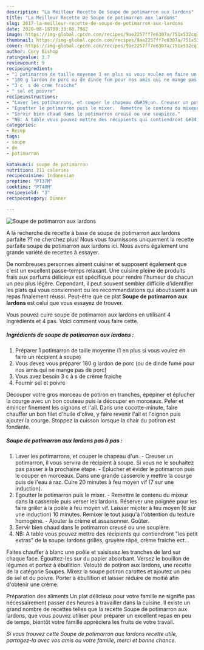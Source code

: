 ```yaml
---
description: "La Meilleur Recette De Soupe de potimarron aux lardons"
title: "La Meilleur Recette De Soupe de potimarron aux lardons"
slug: 2617-la-meilleur-recette-de-soupe-de-potimarron-aux-lardons
date: 2020-08-18T09:33:08.798Z
image: https://img-global.cpcdn.com/recipes/9ae2257ff7e6307a/751x532cq70/soupe-de-potimarron-aux-lardons-photo-principale-de-la-recette.jpg
thumbnail: https://img-global.cpcdn.com/recipes/9ae2257ff7e6307a/751x532cq70/soupe-de-potimarron-aux-lardons-photo-principale-de-la-recette.jpg
cover: https://img-global.cpcdn.com/recipes/9ae2257ff7e6307a/751x532cq70/soupe-de-potimarron-aux-lardons-photo-principale-de-la-recette.jpg
author: Cory Bishop
ratingvalue: 3.7
reviewcount: 9
recipeingredient:
- "1 potimarron de taille moyenne 1 en plus si vous voulez en faire un rcipient  soupe"
- "180 g lardon de porc ou de dinde fum pour nos amis qui ne mange pas de porc"
- "3 c  s de crme fraiche"
- " sel et poivre"
recipeinstructions:
- "Laver les potimarrons, et couper le chapeau d&#39;un. Creuser un potimarron, il vous servira de récipient à soupe. Si vous ne le souhaitez pas passer à la prochaine étape.  Éplucher et évider le potimarron puis le couper en morceaux. Dans une grande casserole y mettre la courge puis de l&#39;eau à raz. Cuire 20 minutes à feu moyen vif (7 sur une induction)."
- "Egoutter le potimarron puis le mixer.  Remettre le contenu du mixeur dans la casserole puis verser les lardons. Réserver une poignée pour les faire griller à la poêle à feu moyen vif. Laisser mijoter à feu moyen (6 sur une induction) 10 minutes. Remixer le tout jusqu&#39;à l&#39;obtention du texture homogène.  Ajouter la crème et assaisonner. Goûter."
- "Servir bien chaud dans le potimarron creusé ou une soupière."
- "NB: A table vous pouvez mettre des récipients qui contiendront &#34;les petit extras&#34; de la soupe: lardons grillés, gruyère râpé, crème fraiche ect..."
categories:
- Resep
tags:
- soupe
- de
- potimarron

katakunci: soupe de potimarron 
nutrition: 211 calories
recipecuisine: Indonesian
preptime: "PT37M"
cooktime: "PT48M"
recipeyield: "3"
recipecategory: Dinner

---
```



![Soupe de potimarron aux lardons](https://img-global.cpcdn.com/recipes/9ae2257ff7e6307a/751x532cq70/soupe-de-potimarron-aux-lardons-photo-principale-de-la-recette.jpg)

A la recherche de recette à base de soupe de potimarron aux lardons parfaite ?? ne cherchez plus! Nous vous fournissons uniquement la recette parfaite soupe de potimarron aux lardons ici. Nous avons également une grande variété de recettes à essayer.

De nombreuses personnes aiment cuisiner et supposent également que c'est un excellent passe-temps relaxant. Une cuisine pleine de produits frais aux parfums délicieux est spécifique pour rendre l'humeur de chacun un peu plus légère. Cependant, il peut souvent sembler difficile d'identifier les plats qui vous conviennent ou les recommandations qui aboutissent à un repas finalement réussi. Peut-être que ce plat <strong> Soupe de potimarron aux lardons </strong> est celui que vous essayez de trouver.

<!--inarticleads1-->

Vous pouvez cuire soupe de potimarron aux lardons en utilisant 4 Ingrédients et 4 pas. Voici comment vous faire cette.

##### Ingrédients de soupe de potimarron aux lardons :

1. Préparer 1 potimarron de taille moyenne (1 en plus si vous voulez en faire un récipient à soupe)
1. Vous devez vous préparer 180 g lardon de porc (ou de dinde fumé pour nos amis qui ne mange pas de porc)
1. Vous avez besoin 3 c à s de crème fraiche
1. Fournir  sel et poivre


Découper votre gros morceau de potiron en tranches, épépiner et éplucher la courge avec un bon couteau puis la découper en morceaux. Peler et émincer finement les oignons et l&#39;ail. Dans une cocotte-minute, faire chauffer un bon filet d&#39;huile d&#39;olive, y faire revenir l&#39;ail et l&#39;oignon puis ajouter la courge. Stoppez la cuisson lorsque la chair du potiron est fondante. 

<!--inarticleads2-->

##### Soupe de potimarron aux lardons pas à pas :

1. Laver les potimarrons, et couper le chapeau d&#39;un. - Creuser un potimarron, il vous servira de récipient à soupe. Si vous ne le souhaitez pas passer à la prochaine étape.  - Éplucher et évider le potimarron puis le couper en morceaux. Dans une grande casserole y mettre la courge puis de l&#39;eau à raz. Cuire 20 minutes à feu moyen vif (7 sur une induction).
1. Egoutter le potimarron puis le mixer.  - Remettre le contenu du mixeur dans la casserole puis verser les lardons. Réserver une poignée pour les faire griller à la poêle à feu moyen vif. Laisser mijoter à feu moyen (6 sur une induction) 10 minutes. Remixer le tout jusqu&#39;à l&#39;obtention du texture homogène.  - Ajouter la crème et assaisonner. Goûter.
1. Servir bien chaud dans le potimarron creusé ou une soupière.
1. NB: A table vous pouvez mettre des récipients qui contiendront &#34;les petit extras&#34; de la soupe: lardons grillés, gruyère râpé, crème fraiche ect...


Faites chauffer à blanc une poêle et saisissez les tranches de lard sur chaque face. Égouttez-les sur du papier absorbant. Versez le bouillon de légumes et portez à ébullition. Velouté de potiron aux lardons, une recette de la catégorie Soupes. Mixez la soupe potiron carottes et ajoutez un peu de sel et du poivre. Porter à ébullition et laisser réduire de moitié afin d&#39;obtenir une crème. 

<!--inarticleads1-->

<p>
Préparation des aliments Un plat délicieux pour votre famille ne signifie pas nécessairement passer des heures à travailler dans la cuisine. Il existe un grand nombre de recettes telles que la recette Soupe de potimarron aux lardons, que vous pouvez utiliser pour préparer un excellent repas en peu de temps, bientôt votre famille appréciera les fruits de votre travail.
</p>

<p>
<i>Si vous trouvez cette Soupe de potimarron aux lardons recette utile, partagez-la avec vos amis ou votre famille, merci et bonne chance.</i>
</p>
